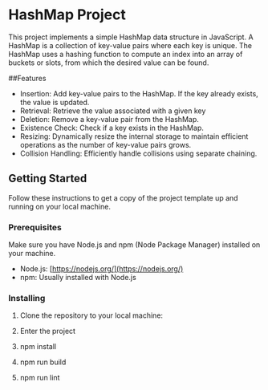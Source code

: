 # HashMap Project

This project implements a simple HashMap data structure in JavaScript. A HashMap is a collection of key-value pairs where each key is unique. The HashMap uses a hashing function to compute an index into an array of buckets or slots, from which the desired value can be found.

##Features

- Insertion: Add key-value pairs to the HashMap. If the key already exists, the value is updated.
- Retrieval: Retrieve the value associated with a given key
- Deletion: Remove a key-value pair from the HashMap.
- Existence Check: Check if a key exists in the HashMap.
- Resizing: Dynamically resize the internal storage to maintain efficient operations as the number of key-value pairs grows.
- Collision Handling: Efficiently handle collisions using separate chaining.

## Getting Started

Follow these instructions to get a copy of the project template up and running on your local machine.

### Prerequisites

Make sure you have Node.js and npm (Node Package Manager) installed on your machine.

- Node.js: [https://nodejs.org/](https://nodejs.org/)
- npm: Usually installed with Node.js

### Installing

1. Clone the repository to your local machine:

2. Enter the project

3. npm install

4. npm run build

5. npm run lint
